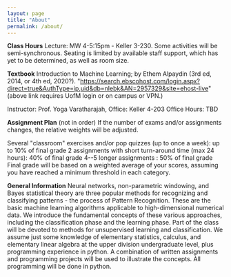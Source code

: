 ```yaml
---
layout: page
title: "About"
permalink: /about/
---
```



**Class Hours**
Lecture: MW 4-5:15pm - Keller 3-230. Some activities will be semi-synchronous.
Seating is limited by available staff support, which has yet to be determined, as well as room size.

**Textbook**
Introduction to Machine Learning; by Ethem Alpaydin (3rd ed, 2014, or 4th ed, 2020?).
"https://search.ebscohost.com/login.aspx?direct=true&AuthType=ip,uid&db=nlebk&AN=2957329&site=ehost-live"
(above link requires UofM login or on campus or VPN.)

Instructor: Prof. Yoga Varatharajah,
Office: Keller 4-203
Office Hours: TBD

**Assignment Plan** (not in order)
If the number of exams and/or assignments changes, the relative weights will be adjusted.

Several "classroom" exercises and/or pop quizzes (up to once a week): up to 10% of final grade
2 assignments with short turn-around time (max 24 hours): 40% of final grade
4--5 longer assignments : 50% of final grade
Final grade will be based on a weighted average of your scores, assuming you have reached a minimum threshold in each category.

**General Information**
Neural networks, non-parametric windowing, and Bayes statistical theory are three popular methods for recognizing and classifying patterns - the process of Pattern Recognition. These are the basic machine learning algorithms applicable to high-dimensional numerical data. We introduce the fundamental concepts of these various approaches, including the classification phase and the learning phase. Part of the class will be devoted to methods for unsupervised learning and classification. We assume just some knowledge of elementary statistics, calculus, and elementary linear algebra at the upper division undergraduate level, plus programming experience in python. A combination of written assignments and programming projects will be used to illustrate the concepts. All programming will be done in python.
